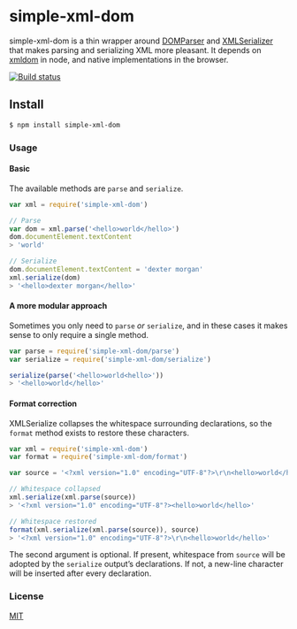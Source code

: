# simple-xml-dom

simple-xml-dom is a thin wrapper around [DOMParser](https://developer.mozilla.org/en-US/docs/Web/API/DOMParser) and [XMLSerializer](https://developer.mozilla.org/en-US/docs/XMLSerializer) that makes parsing and serializing XML more pleasant. It depends on [xmldom](https://npm.im/xmldom) in node, and native implementations in the browser.

[![Build status](https://travis-ci.org/michaelrhodes/simple-xml-dom.svg?branch=master)](https://travis-ci.org/michaelrhodes/simple-xml-dom)

## Install
``` sh
$ npm install simple-xml-dom
```

### Usage

#### Basic
The available methods are `parse` and `serialize`.

```js
var xml = require('simple-xml-dom')

// Parse 
var dom = xml.parse('<hello>world</hello>')
dom.documentElement.textContent
> 'world'

// Serialize
dom.documentElement.textContent = 'dexter morgan'
xml.serialize(dom)
> '<hello>dexter morgan</hello>'
```

#### A more modular approach
Sometimes you only need to `parse` *or* `serialize`, and in these cases it makes sense to only require a single method.

```js
var parse = require('simple-xml-dom/parse')
var serialize = require('simple-xml-dom/serialize')

serialize(parse('<hello>world<hello>'))
> '<hello>world</hello>'
```

#### Format correction
XMLSerialize collapses the whitespace surrounding declarations, so the `format` method exists to restore these characters.

```js
var xml = require('simple-xml-dom')
var format = require('simple-xml-dom/format')

var source = '<?xml version="1.0" encoding="UTF-8"?>\r\n<hello>world</hello>'

// Whitespace collapsed
xml.serialize(xml.parse(source))
> '<?xml version="1.0" encoding="UTF-8"?><hello>world</hello>'

// Whitespace restored
format(xml.serialize(xml.parse(source)), source)
> '<?xml version="1.0" encoding="UTF-8"?>\r\n<hello>world</hello>'
```

The second argument is optional. If present, whitespace from `source` will be adopted by the `serialize` output’s declarations. If not, a new-line character will be inserted after every declaration.

### License
[MIT](http://opensource.org/licenses/MIT)
